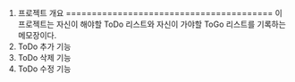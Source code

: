 1. 프로젝트 개요
========================================
이 프로젝트는 자신이 해야할 ToDo 리스트와 자신이 가야할 ToGo 리스트를 기록하는 메모장이다.
  1. ToDo 추가 기능
  2. ToDo 삭제 기능
  3. ToDo 수정 기능
